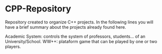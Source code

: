# CPP-Repository

Repository created to organize C++ projects. In the following lines you will have a brief summary about the projects already found here.

Academic System: controls the system of professors, students... of an University/School.
WW++: plataform game that can be played by one or two players.
